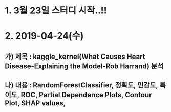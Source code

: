# 1. 3월 23일 스터디 시작..!!

# 2. 2019-04-24(수)
   ## 가) 제목 : kaggle_kernel(What Causes Heart Disease-Explaining the Model-Rob Harrand) 분석
   ## 나) 내용 : RandomForestClassifier, 정확도, 민감도, 특이도, ROC, Partial Dependence Plots, Contour Plot, SHAP values, 
